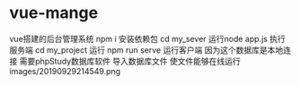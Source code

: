 # vue-mange
vue搭建的后台管理系统
npm i 安装依赖包
cd my_sever 运行node app.js 执行服务端
cd my_project 运行 npm run serve 运行客户端 
因为这个数据库是本地连接  需要phpStudy数据库软件  导入数据库文件  使文件能够在线运行
images/20190929214549.png
